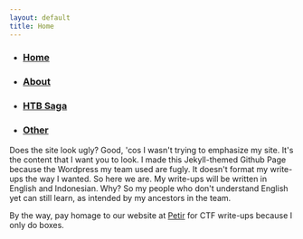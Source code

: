 ```yaml
---
layout: default
title: Home
---
```


* ### [Home](https://takaya1337.github.io/)
* ### [About](https://takaya1337.github.io/about)
* ### [HTB Saga](https://takaya1337.github.io/htb)
* ### [Other](https://takaya1337.github.io/others)

Does the site look ugly? Good, 'cos I wasn't trying to emphasize my site. It's the content that I want you to look. I made this Jekyll-themed Github Page because the Wordpress my team used are fugly. It doesn't format my write-ups the way I wanted. So here we are.
My write-ups will be written in English and Indonesian. Why? So my people who don't understand English yet can still learn, as intended by my ancestors in the team.

By the way, pay homage to our website at [Petir](https://petircysec.com) for CTF write-ups because I only do boxes.
